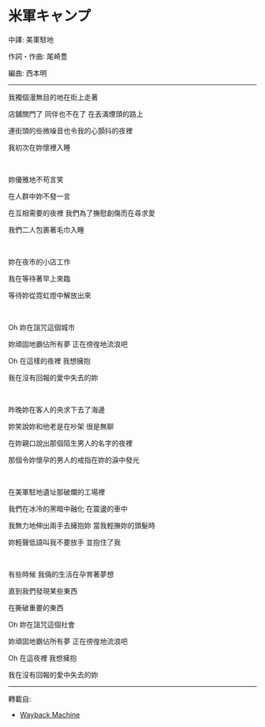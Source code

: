 # 米軍キャンプ

中譯: 美軍駐地

作詞・作曲: 尾崎豊

編曲: 西本明

---

我獨個漫無目的地在街上走著

店舖關門了 同伴也不在了 在丟滿煙頭的路上

連街頭的些微噪音也令我的心顫抖的夜裡

我初次在妳懷裡入睡

<br>

妳優雅地不苟言笑

在人群中妳不發一言

在互相需要的夜裡 我們為了撫慰創傷而在尋求愛

我們二人包裹著毛巾入睡

<br>

妳在夜市的小店工作

我在等待著早上來臨

等待妳從霓虹燈中解放出來

<br>

Oh 妳在詛咒這個城市

妳頑固地霸佔所有夢 正在徬徨地流浪吧

Oh 在這樣的夜裡 我想擁抱

我在沒有回報的愛中失去的妳

<br>

昨晚妳在客人的央求下去了海邊

妳笑說妳和他老是在吵架 很是無聊

在妳親口說出那個陌生男人的名字的夜裡

那個令妳懷孕的男人的戒指在妳的淚中發光

<br>

在美軍駐地遺址那破爛的工場裡

我們在冰冷的黑暗中融化 在震盪的車中

我無力地伸出兩手去擁抱妳 當我輕撫妳的頭髮時

妳輕聲低語叫我不要放手 並抱住了我

<br>

有些時候 我倆的生活在孕育著夢想

直到我們發現某些東西

在撕破重要的東西

Oh 妳在詛咒這個社會

妳頑固地霸佔所有夢 正在徬徨地流浪吧

Oh 在這夜裡 我想擁抱

我在沒有回報的愛中失去的妳

---
轉載自:

- [Wayback Machine](https://web.archive.org/web/20110430114450/http://blog.yam.com/rss.php?blog_id=forgetnot&catid=711255)